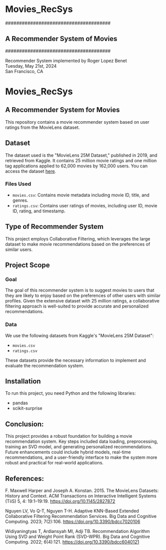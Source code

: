 # Movies_RecSys

######################################
## A Recommender System of Movies
######################################

Recommender System implemented by Roger Lopez Benet  
Tuesday, May 21st, 2024  
San Francisco, CA

# Movies_RecSys

## A Recommender System for Movies

This repository contains a movie recommender system based on user ratings from the MovieLens dataset.

## Dataset

The dataset used is the "MovieLens 25M Dataset," published in 2019, and retrieved from Kaggle. It contains 25 million movie ratings and one million tag applications applied to 62,000 movies by 162,000 users. You can access the dataset [here](https://www.kaggle.com/datasets/patriciabrezeanu/movielens-full-25-million-recommendation-data).

### Files Used
- `movies.csv`: Contains movie metadata including movie ID, title, and genres.
- `ratings.csv`: Contains user ratings of movies, including user ID, movie ID, rating, and timestamp.

## Type of Recommender System

This project employs Collaborative Filtering, which leverages the large dataset to make movie recommendations based on the preferences of similar users.

## Project Scope

### Goal

The goal of this recommender system is to suggest movies to users that they are likely to enjoy based on the preferences of other users with similar profiles. Given the extensive dataset with 25 million ratings, a collaborative filtering approach is well-suited to provide accurate and personalized recommendations.

### Data

We use the following datasets from Kaggle's "MovieLens 25M Dataset":
- `movies.csv`
- `ratings.csv`

These datasets provide the necessary information to implement and evaluate the recommendation system.

## Installation

To run this project, you need Python and the following libraries:
- pandas
- scikit-surprise


## Conclusion:

This project provides a robust foundation for building a movie recommendation system. Key steps included data loading, preprocessing, training an SVD model, and generating personalized recommendations. Future enhancements could include hybrid models, real-time recommendations, and a user-friendly interface to make the system more robust and practical for real-world applications.


## References:

F. Maxwell Harper and Joseph A. Konstan. 2015. The MovieLens Datasets: History and Context. ACM Transactions on Interactive Intelligent Systems (TiiS) 5, 4: 19:1–19:19. https://doi.org/10.1145/2827872 

Nguyen LV, Vo Q-T, Nguyen T-H. Adaptive KNN-Based Extended Collaborative Filtering Recommendation Services. Big Data and Cognitive Computing. 2023; 7(2):106. https://doi.org/10.3390/bdcc7020106

Widiyaningtyas T, Ardiansyah MI, Adji TB. Recommendation Algorithm Using SVD and Weight Point Rank (SVD-WPR). Big Data and Cognitive Computing. 2022; 6(4):121. https://doi.org/10.3390/bdcc6040121
